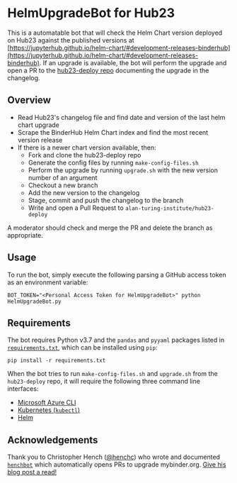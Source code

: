 # HelmUpgradeBot for Hub23

This is a automatable bot that will check the Helm Chart version deployed on Hub23 against the published versions at [https://jupyterhub.github.io/helm-chart/#development-releases-binderhub](https://jupyterhub.github.io/helm-chart/#development-releases-binderhub).
If an upgrade is available, the bot will perform the upgrade and open a PR to the [hub23-deploy repo](https://github.com/alan-turing-institute/hub23-deploy) documenting the upgrade in the changelog.

## Overview

* Read Hub23's changelog file and find date and version of the last helm chart upgrade
* Scrape the BinderHub Helm Chart index and find the most recent version release
* If there is a newer chart version available, then:
  * Fork and clone the hub23-deploy repo
  * Generate the config files by running `make-config-files.sh`
  * Perform the upgrade by running `upgrade.sh` with the new version number of an argument
  * Checkout a new branch
  * Add the new version to the changelog
  * Stage, commit and push the changelog to the branch
  * Write and open a Pull Request to `alan-turing-institute/hub23-deploy`

A moderator should check and merge the PR and delete the branch as appropriate.

## Usage

To run the bot, simply execute the following parsing a GitHub access token as an environment variable:

```
BOT_TOKEN="<Personal Access Token for HelmUpgradeBot>" python HelmUpgradeBot.py
```

## Requirements

The bot requires Python v3.7 and the `pandas` and `pyyaml` packages listed in [`requirements.txt`](./requirements.txt), which can be installed using `pip`:

```
pip install -r requirements.txt
```

When the bot tries to run `make-config-files.sh` and `upgrade.sh` from the `hub23-deploy` repo, it will require the following three command line interfaces:

* [Microsoft Azure CLI](https://docs.microsoft.com/en-us/cli/azure/install-azure-cli?view=azure-cli-latest)
* [Kubernetes (`kubectl`)](https://kubernetes.io/docs/tasks/tools/install-kubectl/)
* [Helm](https://helm.sh/docs/using_helm/#installing-helm)

## Acknowledgements

Thank you to Christopher Hench ([@henchc](https://github.com/henchc)) who wrote and documented [`henchbot`](https://github.com/henchbot) which automatically opens PRs to upgrade mybinder.org.
[Give his blog post a read!](https://hackmd.io/qC4ooA5TTn6xA2w-2OLHbA)
